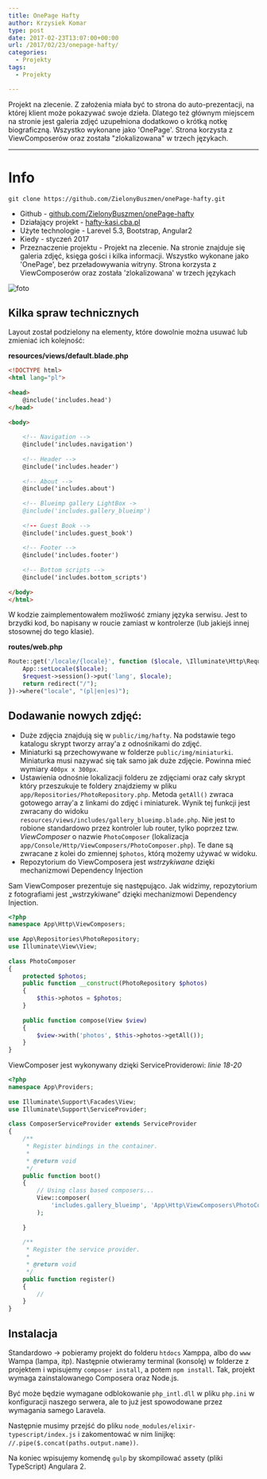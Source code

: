 ```yaml
---
title: OnePage Hafty
author: Krzysiek Komar
type: post
date: 2017-02-23T13:07:00+00:00
url: /2017/02/23/onepage-hafty/
categories:
  - Projekty
tags:
  - Projekty

---
```


Projekt na zlecenie. Z założenia miała być to strona do auto-prezentacji, na której klient może pokazywać swoje dzieła. Dlatego też głównym miejscem na stronie jest galeria zdjęć uzupełniona dodatkowo o krótką notkę biograficzną. Wszystko wykonane jako 'OnePage'. Strona korzysta z ViewComposerów oraz została "zlokalizowana" w trzech językach.

___   

# Info
```git 
git clone https://github.com/ZielonyBuszmen/onePage-hafty.git
``` 
* <span class="project-info link-github">Github - </span>[github.com/ZielonyBuszmen/onePage-hafty](https://github.com/ZielonyBuszmen/onePage-hafty)
* <span class="project-info">Działający projekt - </span>[hafty-kasi.cba.pl](http://hafty-kasi.cba.pl/)
* <span class="project-info">Użyte technologie - </span> Larevel 5.3, Bootstrap, Angular2
* <span class="project-info">Kiedy - </span>  styczeń 2017
* <span class="project-info">Przeznaczenie projektu - </span>  Projekt na zlecenie. Na stronie znajduje się galeria zdjęć, księga gości i kilka informacji. Wszystko wykonane jako 'OnePage', bez przeładowywania witryny. Strona korzysta z ViewComposerów oraz została 'zlokalizowana' w trzech językach



![foto](/img/posts/projekty/onepage_hafty/hafty-1.png)

## Kilka spraw technicznych

Layout został podzielony na elementy, które dowolnie można usuwać lub zmieniać ich kolejność:

**resources/views/default.blade.php**
```html
<!DOCTYPE html>
<html lang="pl">
 
<head>
    @include('includes.head')
</head>
 
<body>
 
    <!-- Navigation -->
    @include('includes.navigation')
 
    <!-- Header -->
    @include('includes.header')
 
    <!-- About -->
    @include('includes.about')
 
    <!-- Blueimp gallery LightBox ->
    @include('includes.gallery_blueimp')
 
    <!-- Guest Book -->
    @include('includes.guest_book')
 
    <!-- Footer -->
    @include('includes.footer')
 
    <!-- Bottom scripts -->
    @include('includes.bottom_scripts')
 
</body>
</html>
```

W kodzie zaimplementowałem możliwość zmiany języka serwisu. Jest to brzydki kod, bo napisany w roucie zamiast w kontrolerze (lub jakiejś innej stosownej do tego klasie).

**routes/web.php**
```php
Route::get('/locale/{locale}', function ($locale, \Illuminate\Http\Request $request) {
    App::setLocale($locale);
    $request->session()->put('lang', $locale);
    return redirect("/");
})->where("locale", "(pl|en|es)");
```

## Dodawanie nowych zdjęć:

  * Duże zdjęcia znajdują się w `public/img/hafty`. Na podstawie tego katalogu skrypt tworzy array'a z odnośnikami do zdjęć.
  * Miniaturki są przechowywane w folderze `public/img/miniaturki`. Miniaturka musi nazywać się tak samo jak duże zdjęcie. Powinna mieć wymiary `400px x 300px`.
  * Ustawienia odnośnie lokalizacji folderu ze zdjęciami oraz cały skrypt który przeszukuje te foldery znajdziemy w pliku `app/Repositories/PhotoRepository.php`. Metoda `getAll()` zwraca gotowego array'a z linkami do zdjęć i miniaturek. Wynik tej funkcji jest zwracany do widoku `resources/views/includes/gallery_blueimp.blade.php`. Nie jest to robione standardowo przez kontroler lub router, tylko poprzez tzw. *ViewComposer* o nazwie `PhotoComposer` (lokalizacja `app/Console/Http/ViewComposers/PhotoComposer.php`). Te dane są zwracane z kolei do zmiennej `$photos`, którą możemy używać w widoku.
  * Repozytorium do ViewComposera jest *wstrzykiwane* dzięki mechanizmowi Dependency Injection

Sam ViewComposer prezentuje się następująco. Jak widzimy, repozytorium z fotografiami jest &#8222;wstrzykiwane&#8221; dzięki mechanizmowi Dependency Injection.

```php
<?php 
namespace App\Http\ViewComposers; 
 
use App\Repositories\PhotoRepository; 
use Illuminate\View\View; 
 
class PhotoComposer 
{ 
    protected $photos; 
    public function __construct(PhotoRepository $photos) 
    { 
        $this->photos = $photos;
    }
 
    public function compose(View $view)
    {
        $view->with('photos', $this->photos->getAll());
    }
}
```

ViewComposer jest wykonywany dzięki ServiceProviderowi:
*linie 18-20*
```php
<?php
namespace App\Providers;
 
use Illuminate\Support\Facades\View;
use Illuminate\Support\ServiceProvider;
 
class ComposerServiceProvider extends ServiceProvider
{
    /**
     * Register bindings in the container.
     *
     * @return void
     */
    public function boot()
    {
        // Using class based composers...
        View::composer(
            'includes.gallery_blueimp', 'App\Http\ViewComposers\PhotoComposer'
        );
 
    }
 
    /**
     * Register the service provider.
     *
     * @return void
     */
    public function register()
    {
        //
    }
}
```
## Instalacja

Standardowo -> pobieramy projekt do folderu `htdocs` Xamppa, albo do `www` Wampa (lampa, itp). Następnie otwieramy terminal (konsolę) w folderze z projektem i wpisujemy `composer install`, a potem `npm install`. Tak, projekt wymaga zainstalowanego Composera oraz Node.js.

Być może będzie wymagane odblokowanie `php_intl.dll` w pliku `php.ini` w konfiguracji naszego serwera, ale to już jest spowodowane przez wymagania samego Laravela.

Następnie musimy przejść do pliku `node_modules/elixir-typescript/index.js` i zakomentować w nim linijkę: `//.pipe($.concat(paths.output.name))`.

Na koniec wpisujemy komendę `gulp` by skompilować assety (pliki TypeScript) Angulara 2.

